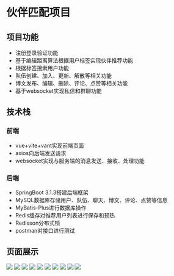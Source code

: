 # 伙伴匹配项目
## 项目功能
- 注册登录验证功能
- 基于编辑距离算法根据用户标签实现伙伴推荐功能
- 根据标签搜索用户功能
- 队伍创建、加入、更新、解散等相关功能
- 博文发布、编辑、删除、评论、点赞等相关功能
- 基于websocket实现私信和群聊功能
## 技术栈
### 前端
- vue+vite+vant实现前端页面
- axios向后端发送请求
- websocket实现与服务端的消息发送、接收、处理功能
### 后端
- SpringBoot 3.1.3搭建后端框架
- MySQL数据库存储用户、队伍、聊天、博文、评论、点赞等信息
- MyBatis-Plus进行数据库操作
- Redis缓存对推荐用户列表进行保存和预热
- Redisson分布式锁
- postman对接口进行测试
## 页面展示
![](https://github.com/JoyceHxw/Project_PartnerMatch/blob/main/show_images/login.png)
![](https://github.com/JoyceHxw/Project_PartnerMatch/blob/main/show_images/index.png)
![](https://github.com/JoyceHxw/Project_PartnerMatch/blob/main/show_images/search.png)
![](https://github.com/JoyceHxw/Project_PartnerMatch/blob/main/show_images/team.png)
![](https://github.com/JoyceHxw/Project_PartnerMatch/blob/main/show_images/blog.png)
![](https://github.com/JoyceHxw/Project_PartnerMatch/blob/main/show_images/blog_detail.png)
![](https://github.com/JoyceHxw/Project_PartnerMatch/blob/main/show_images/chat1.png) ![](https://github.com/JoyceHxw/Project_PartnerMatch/blob/main/show_images/chat2.png) ![](https://github.com/JoyceHxw/Project_PartnerMatch/blob/main/show_images/chat3.png)
![](https://github.com/JoyceHxw/Project_PartnerMatch/blob/main/show_images/user.png)
